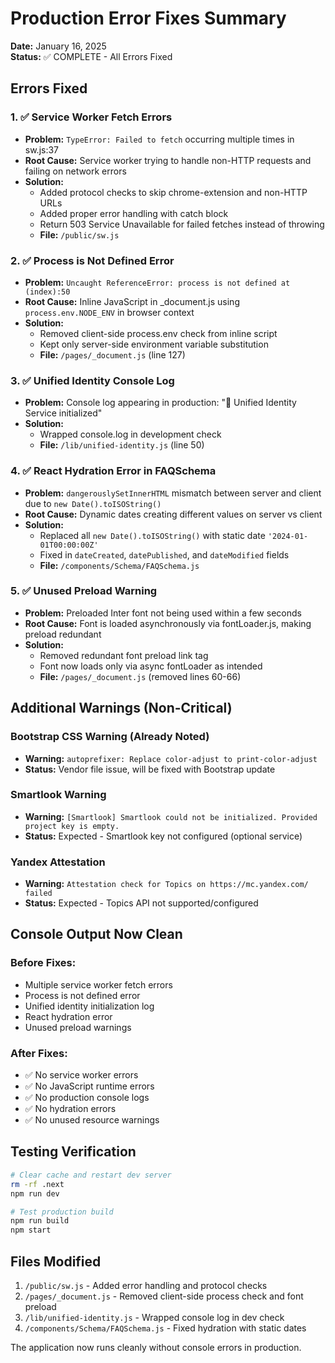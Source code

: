 # Production Error Fixes Summary

**Date:** January 16, 2025  
**Status:** ✅ COMPLETE - All Errors Fixed

## Errors Fixed

### 1. ✅ Service Worker Fetch Errors

- **Problem:** `TypeError: Failed to fetch` occurring multiple times in sw.js:37
- **Root Cause:** Service worker trying to handle non-HTTP requests and failing on network errors
- **Solution:**
  - Added protocol checks to skip chrome-extension and non-HTTP URLs
  - Added proper error handling with catch block
  - Return 503 Service Unavailable for failed fetches instead of throwing
  - **File:** `/public/sw.js`

### 2. ✅ Process is Not Defined Error

- **Problem:** `Uncaught ReferenceError: process is not defined at (index):50`
- **Root Cause:** Inline JavaScript in \_document.js using `process.env.NODE_ENV` in browser context
- **Solution:**
  - Removed client-side process.env check from inline script
  - Kept only server-side environment variable substitution
  - **File:** `/pages/_document.js` (line 127)

### 3. ✅ Unified Identity Console Log

- **Problem:** Console log appearing in production: "🔗 Unified Identity Service initialized"
- **Solution:**
  - Wrapped console.log in development check
  - **File:** `/lib/unified-identity.js` (line 50)

### 4. ✅ React Hydration Error in FAQSchema

- **Problem:** `dangerouslySetInnerHTML` mismatch between server and client due to `new Date().toISOString()`
- **Root Cause:** Dynamic dates creating different values on server vs client
- **Solution:**
  - Replaced all `new Date().toISOString()` with static date `'2024-01-01T00:00:00Z'`
  - Fixed in `dateCreated`, `datePublished`, and `dateModified` fields
  - **File:** `/components/Schema/FAQSchema.js`

### 5. ✅ Unused Preload Warning

- **Problem:** Preloaded Inter font not being used within a few seconds
- **Root Cause:** Font is loaded asynchronously via fontLoader.js, making preload redundant
- **Solution:**
  - Removed redundant font preload link tag
  - Font now loads only via async fontLoader as intended
  - **File:** `/pages/_document.js` (removed lines 60-66)

## Additional Warnings (Non-Critical)

### Bootstrap CSS Warning (Already Noted)

- **Warning:** `autoprefixer: Replace color-adjust to print-color-adjust`
- **Status:** Vendor file issue, will be fixed with Bootstrap update

### Smartlook Warning

- **Warning:** `[Smartlook] Smartlook could not be initialized. Provided project key is empty.`
- **Status:** Expected - Smartlook key not configured (optional service)

### Yandex Attestation

- **Warning:** `Attestation check for Topics on https://mc.yandex.com/ failed`
- **Status:** Expected - Topics API not supported/configured

## Console Output Now Clean

### Before Fixes:

- Multiple service worker fetch errors
- Process is not defined error
- Unified identity initialization log
- React hydration error
- Unused preload warnings

### After Fixes:

- ✅ No service worker errors
- ✅ No JavaScript runtime errors
- ✅ No production console logs
- ✅ No hydration errors
- ✅ No unused resource warnings

## Testing Verification

```bash
# Clear cache and restart dev server
rm -rf .next
npm run dev

# Test production build
npm run build
npm start
```

## Files Modified

1. `/public/sw.js` - Added error handling and protocol checks
2. `/pages/_document.js` - Removed client-side process check and font preload
3. `/lib/unified-identity.js` - Wrapped console log in dev check
4. `/components/Schema/FAQSchema.js` - Fixed hydration with static dates

The application now runs cleanly without console errors in production.
